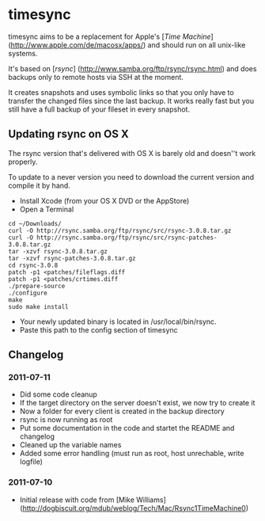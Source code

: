 # timesync

timesync aims to be a replacement for Apple's [_Time Machine_] (http://www.apple.com/de/macosx/apps/) and should run on all unix-like systems.

It's based on [_rsync_] (http://www.samba.org/ftp/rsync/rsync.html) and does backups only to remote hosts via SSH at the moment.

It creates snapshots and uses symbolic links so that you only have to transfer the changed files since the last backup. It works really fast but you still have a full backup of your fileset in every snapshot.

## Updating rsync on OS X

The rsync version that's delivered with OS X is barely old and doesn''t work properly.

To update to a never version you need to download the current version and compile it by hand.

- Install Xcode (from your OS X DVD or the AppStore)
- Open a Terminal

```shell
cd ~/Downloads/
curl -O http://rsync.samba.org/ftp/rsync/src/rsync-3.0.8.tar.gz
curl -O http://rsync.samba.org/ftp/rsync/src/rsync-patches-3.0.8.tar.gz
tar -xzvf rsync-3.0.8.tar.gz
tar -xzvf rsync-patches-3.0.8.tar.gz
cd rsync-3.0.8
patch -p1 <patches/fileflags.diff
patch -p1 <patches/crtimes.diff
./prepare-source
./configure
make
sudo make install
```
	
- Your newly updated binary is located in /usr/local/bin/rsync.
- Paste this path to the config section of timesync


## Changelog

### 2011-07-11

* Did some code cleanup
* If the target directory on the server doesn't exist, we now try to create it
* Now a folder for every client is created in the backup directory
* rsync is now running as root
* Put some documentation in the code and startet the README and changelog
* Cleaned up the variable names
* Added some error handling (must run as root, host unrechable, write logfile)

### 2011-07-10

* Initial release with code from [Mike Williams] (http://dogbiscuit.org/mdub/weblog/Tech/Mac/Rsync1TimeMachine0)